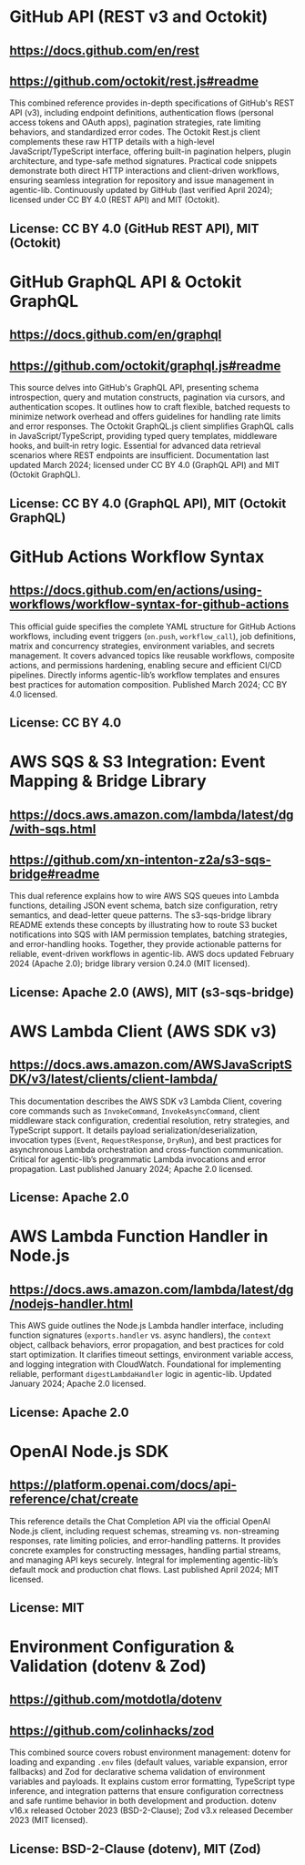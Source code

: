 # GitHub API (REST v3 and Octokit)
## https://docs.github.com/en/rest
## https://github.com/octokit/rest.js#readme
This combined reference provides in-depth specifications of GitHub's REST API (v3), including endpoint definitions, authentication flows (personal access tokens and OAuth apps), pagination strategies, rate limiting behaviors, and standardized error codes. The Octokit Rest.js client complements these raw HTTP details with a high-level JavaScript/TypeScript interface, offering built-in pagination helpers, plugin architecture, and type-safe method signatures. Practical code snippets demonstrate both direct HTTP interactions and client-driven workflows, ensuring seamless integration for repository and issue management in agentic-lib. Continuously updated by GitHub (last verified April 2024); licensed under CC BY 4.0 (REST API) and MIT (Octokit).
## License: CC BY 4.0 (GitHub REST API), MIT (Octokit)

# GitHub GraphQL API & Octokit GraphQL
## https://docs.github.com/en/graphql
## https://github.com/octokit/graphql.js#readme
This source delves into GitHub's GraphQL API, presenting schema introspection, query and mutation constructs, pagination via cursors, and authentication scopes. It outlines how to craft flexible, batched requests to minimize network overhead and offers guidelines for handling rate limits and error responses. The Octokit GraphQL.js client simplifies GraphQL calls in JavaScript/TypeScript, providing typed query templates, middleware hooks, and built‐in retry logic. Essential for advanced data retrieval scenarios where REST endpoints are insufficient. Documentation last updated March 2024; licensed under CC BY 4.0 (GraphQL API) and MIT (Octokit GraphQL).
## License: CC BY 4.0 (GraphQL API), MIT (Octokit GraphQL)

# GitHub Actions Workflow Syntax
## https://docs.github.com/en/actions/using-workflows/workflow-syntax-for-github-actions
This official guide specifies the complete YAML structure for GitHub Actions workflows, including event triggers (`on.push`, `workflow_call`), job definitions, matrix and concurrency strategies, environment variables, and secrets management. It covers advanced topics like reusable workflows, composite actions, and permissions hardening, enabling secure and efficient CI/CD pipelines. Directly informs agentic-lib’s workflow templates and ensures best practices for automation composition. Published March 2024; CC BY 4.0 licensed.
## License: CC BY 4.0

# AWS SQS & S3 Integration: Event Mapping & Bridge Library
## https://docs.aws.amazon.com/lambda/latest/dg/with-sqs.html
## https://github.com/xn-intenton-z2a/s3-sqs-bridge#readme
This dual reference explains how to wire AWS SQS queues into Lambda functions, detailing JSON event schema, batch size configuration, retry semantics, and dead-letter queue patterns. The s3-sqs-bridge library README extends these concepts by illustrating how to route S3 bucket notifications into SQS with IAM permission templates, batching strategies, and error-handling hooks. Together, they provide actionable patterns for reliable, event-driven workflows in agentic-lib. AWS docs updated February 2024 (Apache 2.0); bridge library version 0.24.0 (MIT licensed).
## License: Apache 2.0 (AWS), MIT (s3-sqs-bridge)

# AWS Lambda Client (AWS SDK v3)
## https://docs.aws.amazon.com/AWSJavaScriptSDK/v3/latest/clients/client-lambda/
This documentation describes the AWS SDK v3 Lambda Client, covering core commands such as `InvokeCommand`, `InvokeAsyncCommand`, client middleware stack configuration, credential resolution, retry strategies, and TypeScript support. It details payload serialization/deserialization, invocation types (`Event`, `RequestResponse`, `DryRun`), and best practices for asynchronous Lambda orchestration and cross-function communication. Critical for agentic-lib’s programmatic Lambda invocations and error propagation. Last published January 2024; Apache 2.0 licensed.
## License: Apache 2.0

# AWS Lambda Function Handler in Node.js
## https://docs.aws.amazon.com/lambda/latest/dg/nodejs-handler.html
This AWS guide outlines the Node.js Lambda handler interface, including function signatures (`exports.handler` vs. async handlers), the `context` object, callback behaviors, error propagation, and best practices for cold start optimization. It clarifies timeout settings, environment variable access, and logging integration with CloudWatch. Foundational for implementing reliable, performant `digestLambdaHandler` logic in agentic-lib. Updated January 2024; Apache 2.0 licensed.
## License: Apache 2.0

# OpenAI Node.js SDK
## https://platform.openai.com/docs/api-reference/chat/create
This reference details the Chat Completion API via the official OpenAI Node.js client, including request schemas, streaming vs. non-streaming responses, rate limiting policies, and error-handling patterns. It provides concrete examples for constructing messages, handling partial streams, and managing API keys securely. Integral for implementing agentic-lib’s default mock and production chat flows. Last published April 2024; MIT licensed.
## License: MIT

# Environment Configuration & Validation (dotenv & Zod)
## https://github.com/motdotla/dotenv
## https://github.com/colinhacks/zod
This combined source covers robust environment management: dotenv for loading and expanding `.env` files (default values, variable expansion, error fallbacks) and Zod for declarative schema validation of environment variables and payloads. It explains custom error formatting, TypeScript type inference, and integration patterns that ensure configuration correctness and safe runtime behavior in both development and production. dotenv v16.x released October 2023 (BSD-2-Clause); Zod v3.x released December 2023 (MIT licensed).
## License: BSD-2-Clause (dotenv), MIT (Zod)